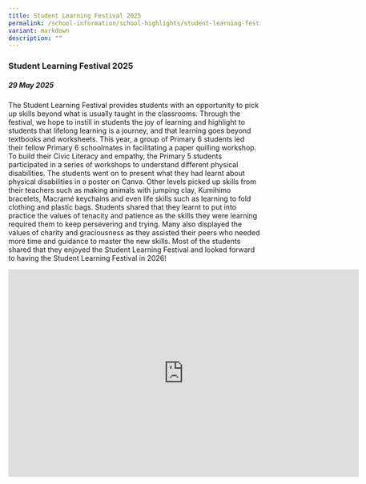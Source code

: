 ```yaml
---
title: Student Learning Festival 2025
permalink: /school-information/school-highlights/student-learning-festival-2025/
variant: markdown
description: ""
---
```

### **Student Learning Festival 2025**

##### 29 May 2025

The Student Learning Festival provides students with an opportunity to pick up skills beyond what is usually taught in the classrooms. Through the festival, we hope to instill in students the joy of learning and highlight to students that lifelong learning is a journey, and that learning goes beyond textbooks and worksheets. This year, a group of Primary 6 students led their fellow Primary 6 schoolmates in facilitating a paper quilling workshop. To build their Civic Literacy and empathy, the Primary 5 students participated in a series of workshops to understand different physical disabilities. The students went on to present what they had learnt about physical disabilities in a poster on Canva. Other levels picked up skills from their teachers such as making animals with jumping clay, Kumihimo bracelets, Macramé keychains and even life skills such as learning to fold clothing and plastic bags. Students shared that they learnt to put into practice the values of tenacity and patience as the skills they were learning required them to keep persevering and trying. Many also displayed the values of charity and graciousness as they assisted their peers who needed more time and guidance to master the new skills. Most of the students shared that they enjoyed the Student Learning Festival and looked forward to having the Student Learning Festival in 2026!

<center><iframe allowfullscreen="" allow="accelerometer; autoplay; clipboard-write; encrypted-media; gyroscope; picture-in-picture; web-share" frameborder="0" title="YouTube video player" src="https://www.youtube.com/embed/RGoUsgpGZqA?si=PK6iLv1Kwp5rJbSN" height="415" width="700"></iframe></center>